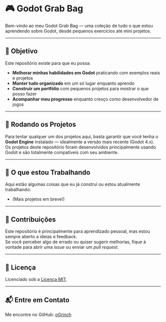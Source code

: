 # 🎮 Godot Grab Bag

Bem-vindo ao meu Godot Grab Bag — uma coleção de tudo o que estou aprendendo sobre Godot, desde pequenos exercícios até mini projetos.

---

## 🎯 Objetivo

Este repositório existe para que eu possa:

- **Melhorar minhas habilidades em Godot** praticando com exemplos reais e projetos  
- **Manter tudo organizado** em um só lugar enquanto aprendo  
- **Construir um portfólio** com pequenos projetos para mostrar o que posso fazer  
- **Acompanhar meu progresso** enquanto cresço como desenvolvedor de jogos

---

## 🚀 Rodando os Projetos

Para tentar qualquer um dos projetos aqui, basta garantir que você tenha o **Godot Engine** instalado — idealmente a versão mais recente (Godot 4.x).  
Os projetos deste repositório foram desenvolvidos principalmente usando Godot e são totalmente compatíveis com seu ambiente.

---

## 🌱 O que estou Trabalhando

Aqui estão algumas coisas que eu já construí ou estou atualmente trabalhando:

- (Mais projetos em breve!)

---

## 🤝 Contribuições

Este repositório é principalmente para aprendizado pessoal, mas estou sempre aberto a ideias e feedback.  
Se você perceber algo de errado ou quiser sugerir melhorias, fique à vontade para abrir uma *issue* ou enviar um *pull request*.

---

## 📜 Licença

Licenciado sob a [Licença MIT](LICENSE).

---

## 📬 Entre em Contato

Me encontre no GitHub: [oGrinch](https://github.com/oGrinch)
